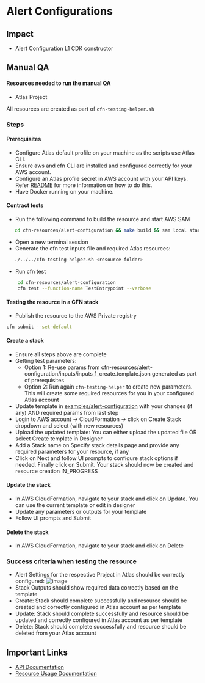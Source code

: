 # Alert Configurations 

## Impact 
 - Alert Configuration L1 CDK constructor

## Manual QA

#### Resources needed to run the manual QA
- Atlas Project

All resources are created as part of `cfn-testing-helper.sh`

### Steps

#### Prerequisites
 - Configure Atlas default profile on your machine as the scripts use Atlas CLI.
 - Ensure aws and cfn CLI are installed and configured correctly for your AWS account.
 - Configure an Atlas profile secret in AWS account with your API keys. Refer [README](../../../README.md) for more information on how to do this.
 - Have Docker running on your machine.

#### Contract tests
   - Run the following command to build the resource and start AWS SAM
```bash
   cd cfn-resources/alert-configuration && make build && sam local start-lambda --skip-pull-image
```

   - Open a new terminal session
   - Generate the cfn test inputs file and required Atlas resources:
```bash
   ./../../cfn-testing-helper.sh <resource-folder>
```
   - Run cfn test
```bash
    cd cfn-resources/alert-configuration 
    cfn test --function-name TestEntrypoint --verbose 
```
#### Testing the resource in a CFN stack
- Publish the resource to the AWS Private registry
```bash
cfn submit --set-default
```
#### Create a stack
- Ensure all steps above are complete
- Getting test parameters: 
  - Option 1: Re-use params from cfn-resources/alert-configuration/inputs/inputs_1_create.template.json generated as part of prerequisites
  - Option 2: Run again  `cfn-testing-helper` to create new parameters.  This will create some required resources for you in your configured Atlas account
- Update template in [examples/alert-configuration](../../../examples/alert-configuration/alert-configuration.json) with your changes (if any) AND required params from last step
- Login to AWS account -> CloudFormation -> click on Create Stack dropdown and select (with new resources)
- Upload the updated template: You can either upload the updated file OR select Create template in Designer
- Add a Stack name on Specify stack details page and provide any required parameters for your resource, if any
- Click on Next and follow UI prompts to configure stack options if needed. Finally click on Submit. Your stack should now be created and resource creation IN_PROGRESS

#### Update the stack
- In AWS CloudFormation, navigate to your stack and click on Update. You can use the current template or edit in designer
- Update any parameters or outputs for your template
- Follow UI prompts and Submit

#### Delete the stack
- In AWS CloudFormation, navigate to your stack and click on Delete

### Success criteria when testing the resource
- Alert Settings for the respective Project in Atlas should be correctly configured:
![image](https://user-images.githubusercontent.com/5663078/226870968-9ef8ae46-b0cf-462b-ac62-7229d2d79ac0.png)
- Stack Outputs should show required data correctly based on the template
- Create: Stack should complete successfully and resource should be created and correctly configured in Atlas account as per template
- Update: Stack should complete successfully and resource should be updated and correctly configured in Atlas account as per template
- Delete: Stack should complete successfully and resource should be deleted from your Atlas account


## Important Links
- [API Documentation](https://www.mongodb.com/docs/atlas/reference/api-resources-spec/#tag/Alert-Configurations/operation/listAlertConfigurations)
- [Resource Usage Documentation](https://www.mongodb.com/docs/atlas/configure-alerts/#configure-an-alert)